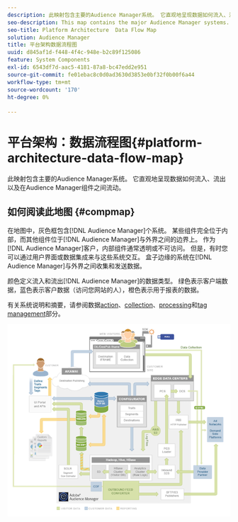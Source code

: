```yaml
---
description: 此映射包含主要的Audience Manager系统。 它直观地呈现数据如何流入、流出以及在Audience Manager组件之间流动。
seo-description: This map contains the major Audience Manager systems. It visually represents how data flows into, out of, and among Audience Manager components.
seo-title: Platform Architecture  Data Flow Map
solution: Audience Manager
title: 平台架构数据流程图
uuid: d845af1d-f448-4f4c-948e-b2c89f125086
feature: System Components
exl-id: 6543df7d-aac5-4181-87a8-bc47edd2e951
source-git-commit: fe01ebac8c0d0ad3630d3853e0bf32f0b00f6a44
workflow-type: tm+mt
source-wordcount: '170'
ht-degree: 0%

---
```


# 平台架构：数据流程图{#platform-architecture-data-flow-map}

此映射包含主要的Audience Manager系统。 它直观地呈现数据如何流入、流出以及在Audience Manager组件之间流动。

## 如何阅读此地图 {#compmap}

<!-- 

c_compmap.xml

 -->

在地图中，灰色框包含[!DNL Audience Manager]个系统。 某些组件完全位于内部，而其他组件位于[!DNL Audience Manager]与外界之间的边界上。 作为[!DNL Audience Manager]客户，内部组件通常透明或不可访问。 但是，有时您可以通过用户界面或数据集成来与这些系统交互。 盒子边缘的系统在[!DNL Audience Manager]与外界之间收集和发送数据。

颜色定义流入和流出[!DNL Audience Manager]的数据类型。 绿色表示客户端数据，蓝色表示客户数据（访问您网站的人），橙色表示用于报表的数据。

有关系统说明和摘要，请参阅数据[action](../../reference/system-components/components-data-action.md)、[collection](../../reference/system-components/components-data-collection.md)、[processing](../../reference/system-components/components-data-processing.md)和[tag management](../../reference/system-components/components-tag-management.md)部分。

![](assets/flowmap.png)
